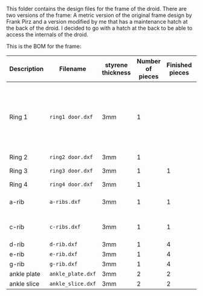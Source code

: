 This folder contains the design files for the frame of the droid. There are two versions of the frame: A metric version of the original frame design by Frank Pirz and a version modified by me that has a maintenance hatch at the back of the droid. I decided to go with a hatch at the back to be able to access the internals of the droid.

This is the BOM for the frame:

|Description   	|Filename   	| styrene thickness |Number of pieces   	|Finished pieces    	| remark |
|---	|---	|---	|---	|--- |--- |
|Ring 1   	|`ring1 door.dxf` |3mm  	|1   	|   	| Alternative version available that has additional holes to align the 232-mechanism |
|Ring 2   	|`ring2 door.dxf` |3mm  	|1   	|   	| |
|Ring 3   	|`ring3 door.dxf` |3mm  	|1  	|1   	| contains four pieces |
|Ring 4   	|`ring4 door.dxf` |3mm  	| 1  	|   	|   |
|a-rib   	|`a-ribs.dxf` |3mm  	| 1  	|1   	|contains "left" version   |
|c-rib   	|`c-ribs.dxf` |3mm  	| 1  	|1   	|contains "left" version   |
|d-rib   	|`d-rib.dxf` |3mm  	| 1  	| 4  	|   |
|e-rib   	|`e-rib.dxf` |3mm  	| 1  	| 4 	|   |
|g-rib   	|`g-rib.dxf` |3mm  	| 1  	| 4  	|   |
|ankle plate   	|`ankle_plate.dxf` |3mm  	| 2  	|2   	|   |
|ankle slice   	|`ankle_slice.dxf` |3mm  	| 2  	|2   	|   |
